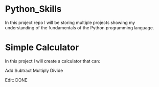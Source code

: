 # Python_Skills

In this project repo I will be storing multiple projects showing my understanding of the fundamentals of the Python programming language.

# Simple Calculator

In this project I will create a calculator that can:

Add
Subtract
Multiply
Divide

Edit: DONE
